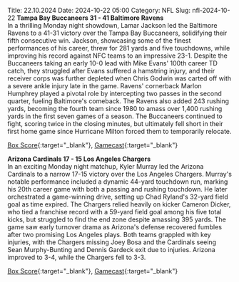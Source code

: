 Title: 22.10.2024
Date: 2024-10-22 05:00
Category: NFL 
Slug: nfl-2024-10-22 
**Tampa Bay Buccaneers 31 - 41 Baltimore Ravens**  
In a thrilling Monday night showdown, Lamar Jackson led the Baltimore Ravens to a 41-31 victory over the Tampa Bay Buccaneers, solidifying their fifth consecutive win. Jackson, showcasing some of the finest performances of his career, threw for 281 yards and five touchdowns, while improving his record against NFC teams to an impressive 23-1. Despite the Buccaneers taking an early 10-0 lead with Mike Evans' 100th career TD catch, they struggled after Evans suffered a hamstring injury, and their receiver corps was further depleted when Chris Godwin was carted off with a severe ankle injury late in the game. Ravens' cornerback Marlon Humphrey played a pivotal role by intercepting two passes in the second quarter, fueling Baltimore's comeback. The Ravens also added 243 rushing yards, becoming the fourth team since 1980 to amass over 1,400 rushing yards in the first seven games of a season. The Buccaneers continued to fight, scoring twice in the closing minutes, but ultimately fell short in their first home game since Hurricane Milton forced them to temporarily relocate. 

[Box Score](https://www.espn.com/nfl/boxscore/_/gameId/401671695){:target="_blank"}, [Gamecast](/nfl/recap/_/gameId/401671695/ravens-buccaneers){:target="_blank"}<br>

**Arizona Cardinals 17 - 15 Los Angeles Chargers**  
In an exciting Monday night matchup, Kyler Murray led the Arizona Cardinals to a narrow 17-15 victory over the Los Angeles Chargers. Murray's notable performance included a dynamic 44-yard touchdown run, marking his 20th career game with both a passing and rushing touchdown. He later orchestrated a game-winning drive, setting up Chad Ryland's 32-yard field goal as time expired. The Chargers relied heavily on kicker Cameron Dicker, who tied a franchise record with a 59-yard field goal among his five total kicks, but struggled to find the end zone despite amassing 395 yards. The game saw early turnover drama as Arizona's defense recovered fumbles after two promising Los Angeles plays. Both teams grappled with key injuries, with the Chargers missing Joey Bosa and the Cardinals seeing Sean Murphy-Bunting and Dennis Gardeck exit due to injuries. Arizona improved to 3-4, while the Chargers fell to 3-3. 

[Box Score](https://www.espn.com/nfl/boxscore/_/gameId/401671699){:target="_blank"}, [Gamecast](/nfl/recap/_/gameId/401671699/chargers-cardinals){:target="_blank"}<br>


